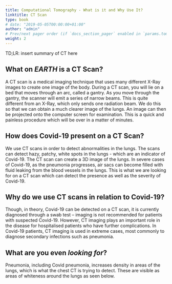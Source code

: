 ```yaml
---
title: Computational Tomography - What is it and Why Use It?
linktitle: CT Scan
type: book
# date: "2019-05-05T00:00:00+01:00"
author: "admin"
# Prev/next pager order (if `docs_section_pager` enabled in `params.toml`)
weight: 2
---
```


TD;LR: insert summary of CT here

## What on **_EARTH_** is a CT Scan?

A CT scan is a medical imaging technique that uses many different X-Ray images to create one image of the body. During a CT scan, you will lie on a bed that moves through an arc, called a gantry. As you move through the gantry, the scanner will emit a series of narrow beams. This is quite different from an X-Ray, which only sends one radiation beam. We do this so that we can obtain a much clearer image of the lungs. An image can then be projected onto the computer screen for examination. This is a quick and painless procedure which will be over in a matter of minutes. 

## How does Covid-19 present on a CT Scan?

We use CT scans in order to detect abnormalities in the lungs. The scans can detect hazy, patchy, white spots in the lungs - which are an indicator of Covid-19. The CT scan can create a 3D image of the lungs. In severe cases of Covid-19, as the pneumonia progresses, air sacs can become filled with fluid leaking from the blood vessels in the lungs. This is what we are looking for on a CT scan which can detect the presence as well as the severity of Covid-19.  

## Why do we use CT scans in relation to Covid-19?

Though, in theory, Covid-19 can be detected on a CT scan, it is currently diagnosed through a swab test – imaging is not recommended for patients with suspected Covid-19. However, CT imaging plays an important role in the disease for hospitalised patients who have further complications. In Covid-19 patients, CT imaging is used in extreme cases, most commonly to diagnose secondary infections such as pneumonia.

## What are you even _looking for_?

Pneumonia, including Covid pneumonia, increases density in areas of the lungs, which is what the chest CT is trying to detect. These are visible as areas of whiteness around the lungs as seen below.
